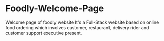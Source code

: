 # Foodly-Welcome-Page
Welcome page of foodly website
It's a Full-Stack website based on online food ordering which involves customer, restaurant, delivery rider and customer support executive present.
